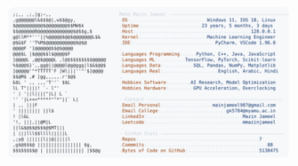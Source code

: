 <picture>
  <source srcset="https://raw.githubusercontent.com/mmazinjameel/mmazinjameel/main/dark_mode.svg?v=1744092874" media="(prefers-color-scheme: dark)">
  <img src="https://raw.githubusercontent.com/mmazinjameel/mmazinjameel/main/light_mode.svg?v=1744092874">
</picture>
